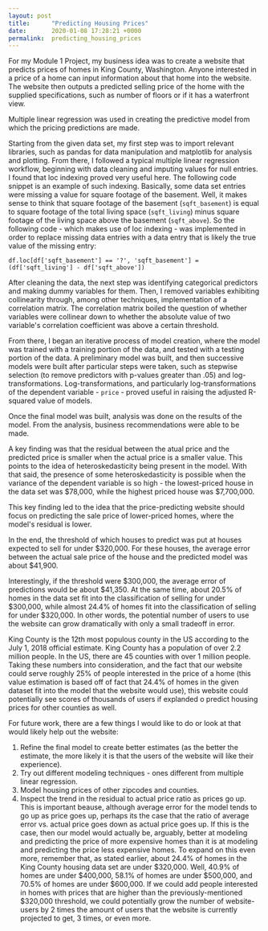 ```yaml
---
layout: post
title:      "Predicting Housing Prices"
date:       2020-01-08 17:28:21 +0000
permalink:  predicting_housing_prices
---
```



For my Module 1 Project, my business idea was to create a website that predicts prices of homes in King County, Washington.  Anyone interested in a price of a home can input information about that home into the website.  The website then outputs a predicted selling price of the home with the supplied specifications, such as number of floors or if it has a waterfront view.

Multiple linear regression was used in creating the predictive model from which the pricing predictions are made.

Starting from the given data set, my first step was to import relevant libraries, such as pandas for data manipulation and matplotlib for analysis and plotting.  From there, I followed a typical multiple linear regression workflow, beginning with data cleaning and imputing values for null entries.  I found that loc indexing proved very useful here.  The following code snippet is an example of such indexing.  Basically, some data set entries were missing a value for square footage of the basement.  Well, it makes sense to think that square footage of the basement (`sqft_basement`) is equal to square footage of the total living space (`sqft_living`) minus square footage of the living space above the basement (`sqft_above`).  So the following code - which makes use of loc indexing - was implemented in order to replace missing data entries with a data entry that is likely the true value of the missing entry:  

```
df.loc[df['sqft_basement'] == '?', 'sqft_basement'] = (df['sqft_living'] - df['sqft_above'])
```

After cleaning the data, the next step was identifying categorical predictors and making dummy variables for them.  Then, I removed variables exhibiting collinearity through, among other techniques, implementation of a correlation matrix.  The correlation matrix boiled the question of whether variables were collinear down to whether the absolute value of two variable's correlation coefficient was above a certain threshold.

From there, I began an iterative process of model creation, where the model was trained with a training portion of the data, and tested with a testing portion of the data.  A preliminary model was built, and then successive models were built after particular steps were taken, such as stepwise selection (to remove predictors with p-values greater than .05) and log-transformations.  Log-transformations, and particularly log-transformations of the dependent variable - `price` - proved useful in raising the adjusted R-squared value of models.  

Once the final model was built, analysis was done on the results of the model.  From the analysis, business recommendations were able to be made.

A key finding was that the residual between the atual price and the predicted price is smaller when the actual price is a smaller value.  This points to the idea of heteroskedasticity being present in the model.  With that said, the presence of some heteroskedasticity is possible when the variance of the dependent variable is so high - the lowest-priced house in the data set was $78,000, while the highest priced house was $7,700,000.

This key finding led to the idea that the price-predicting website should focus on predicting the sale price of lower-priced homes, where the model's residual is lower.  

In the end, the threshold of which houses to predict was put at houses expected to sell for under $320,000.  For these houses, the average error between the actual sale price of the house and the predicted model was about $41,900.  

Interestingly, if the threshold were $300,000, the average error of predictions would be about $41,350.  At the same time, about 20.5% of homes in the data set fit into the classification of selling for under $300,000, while almost 24.4% of homes fit into the classification of selling for under $320,000.  In other words, the potential number of users to use the website can grow dramatically with only a small tradeoff in error.  

King County is the 12th most populous county in the US according to the July 1, 2018 official estimate.  King County has a population of over 2.2 million people.  In the US, there are 45 counties with over 1 million people.  Taking these numbers into consideration, and the fact that our website could serve roughly 25% of people interested in the price of a home (this value estimation is based off of fact that 24.4% of homes in the given dataset fit into the model that the website would use), this website could potentially see scores of thousands of users if explanded o predict housing prices for other counties as well.

For future work, there are a few things I would like to do or look at that would likely help out the website:
1. Refine the final model to create better estimates (as the better the estimate, the more likely it is that the users of the website will like their experience).
2. Try out different modeling techniques - ones different from multiple linear regression.
3. Model housing prices of other zipcodes and counties. 
4. Inspect the trend in the residual to actual price ratio as prices go up.  This is important beause, although average error for the model tends to go up as price goes up, perhaps its the case that the ratio of average error vs. actual price goes down as actual price goes up.  If this is the case, then our model would actually be, arguably, better at modeling and predicting the price of more expensive homes than it is at modeling and predicting the price less expensive homes.  To expand on this even more, remember that, as stated earlier, about 24.4% of homes in the King County housing data set are under $320,000.  Well, 40.9% of homes are under $400,000, 58.1% of homes are under $500,000, and 70.5% of homes are under $600,000.  If we could add people interested in homes with prices that are higher than the previously-mentioned $320,000 threshold, we could potentially grow the number of website-users by 2 times the amount of users that the website is currently projected to get, 3 times, or even more. 

